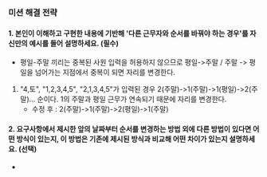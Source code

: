 ### 미션 해결 전략 
#### 1. 본인이 이해하고 구현한 내용에 기반해 '다른 근무자와 순서를 바꿔야 하는 경우'를 자신만의 예시를 들어 설명하세요. (필수)       
- 평일-주말 끼리는 중복된 사원 입력을 허용하지 않으므로 평일->주말 / 주말 -> 평일을 넘어가는 지점에서 중복이 되면 자리를 변경한다.
1. "4,토", "1,2,3,4,5",  "2,1,3,4,5"가 입력된 경우 2(주말)->1(주말)->1(평일)->2(주말)... 순이다. 1의 주말과 평일 근무가 연속되기 때문에 자리를 변경한다.
   - 수정 후 : 2(주말)->1(주말)->2(평일)->1(주말)


#### 2. 요구사항에서 제시한 앞의 날짜부터 순서를 변경하는 방법 외에 다른 방법이 있다면 어떤 방식이 있는지, 이 방법은 기존에 제시된 방식과 비교해 어떤 차이가 있는지 설명하세요. (선택)
- 